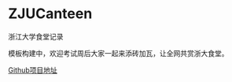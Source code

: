 # ZJUCanteen
浙江大学食堂记录

模板构建中，欢迎考试周后大家一起来添砖加瓦，让全网共赏浙大食堂。

[Github项目地址](https://github.com/ZJURecord/ZJUCanteen)

